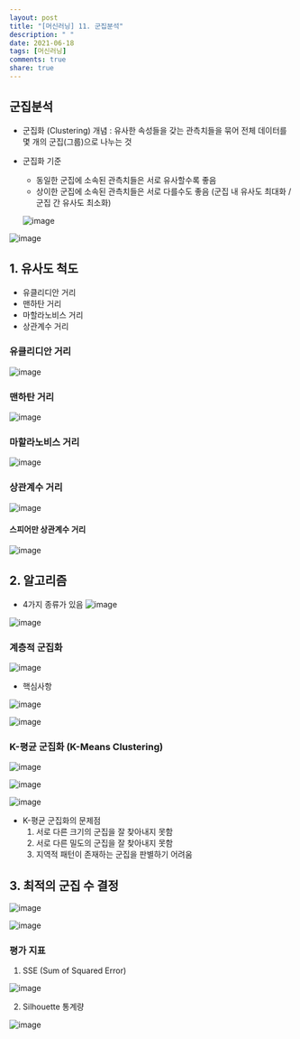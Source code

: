 ```yaml
---
layout: post
title: "[머신러닝] 11. 군집분석"
description: " "
date: 2021-06-18
tags: [머신러닝]
comments: true
share: true
---
```


## 군집분석

- 군집화 (Clustering) 개념 
: 유사한 속성들을 갖는 관측치들을 묶어 전체 데이터를 몇 개의 군집(그룹)으로 나누는 것

- 군집화 기준
  - 동일한 군집에 소속된 관측치들은 서로 유사할수록 좋음
  - 상이한 군집에 소속된 관측치들은 서로 다를수도 좋음
  (군집 내 유사도 최대화 / 군집 간 유사도 최소화)
  
  ![image](https://user-images.githubusercontent.com/79880336/113142485-e2d69d00-9265-11eb-9a9a-0d5bbe2a9685.png)

![image](https://user-images.githubusercontent.com/79880336/113142959-84f68500-9266-11eb-883d-39eb4691c003.png)

## 1. 유사도 척도
- 유클리디안 거리
- 맨하탄 거리
- 마할라노비스 거리
- 상관계수 거리

### 유클리디안 거리

![image](https://user-images.githubusercontent.com/79880336/113143674-6349cd80-9267-11eb-9083-33cd5534efc7.png)

### 맨하탄 거리

![image](https://user-images.githubusercontent.com/79880336/113143838-95f3c600-9267-11eb-8b69-86101a77851a.png)

### 마할라노비스 거리

![image](https://user-images.githubusercontent.com/79880336/113143906-a6a43c00-9267-11eb-97f3-6827ef70c71f.png)

### 상관계수 거리

![image](https://user-images.githubusercontent.com/79880336/113144104-dbb08e80-9267-11eb-80ee-17918011404e.png)

#### 스피어만 상관계수 거리

![image](https://user-images.githubusercontent.com/79880336/113144271-069ae280-9268-11eb-8c4d-5b4b1a608bf2.png)

## 2. 알고리즘
- 4가지 종류가 있음 
![image](https://user-images.githubusercontent.com/79880336/113144459-3944db00-9268-11eb-9db1-4402a99bc6bb.png)

![image](https://user-images.githubusercontent.com/79880336/113144500-42ce4300-9268-11eb-8974-1cf1fce644aa.png)

### 계층적 군집화

![image](https://user-images.githubusercontent.com/79880336/113144693-7e690d00-9268-11eb-938b-35412e5812dd.png)

- 핵심사항

![image](https://user-images.githubusercontent.com/79880336/113146089-39de7100-926a-11eb-8010-47c563732ba2.png)

![image](https://user-images.githubusercontent.com/79880336/113146292-71e5b400-926a-11eb-84dd-79fc01c2c964.png)

### K-평균 군집화 (K-Means Clustering)

![image](https://user-images.githubusercontent.com/79880336/113146428-9fcaf880-926a-11eb-9ded-deaa62f6038c.png)

![image](https://user-images.githubusercontent.com/79880336/113147181-79598d00-926b-11eb-84b0-56ad471e4726.png)

![image](https://user-images.githubusercontent.com/79880336/113147358-aad25880-926b-11eb-8ee9-99d78ecb4663.png)

- K-평균 군집화의 문제점
   1. 서로 다른 크기의 군집을 잘 찾아내지 못함
   2. 서로 다른 밀도의 군집을 잘 찾아내지 못함
   3. 지역적 패턴이 존재하는 군집을 판별하기 어려움

## 3. 최적의 군집 수 결정

![image](https://user-images.githubusercontent.com/79880336/113148253-9c387100-926c-11eb-869d-fe1f11f52320.png)

![image](https://user-images.githubusercontent.com/79880336/113148308-ac505080-926c-11eb-820d-84d0ca4adc77.png)

### 평가 지표

1. SSE (Sum of Squared Error)

![image](https://user-images.githubusercontent.com/79880336/113148500-dd308580-926c-11eb-9ee1-2ab4ecc8b0de.png)

2. Silhouette 통계량

![image](https://user-images.githubusercontent.com/79880336/113148645-0cdf8d80-926d-11eb-868f-7067f7087f6c.png)

